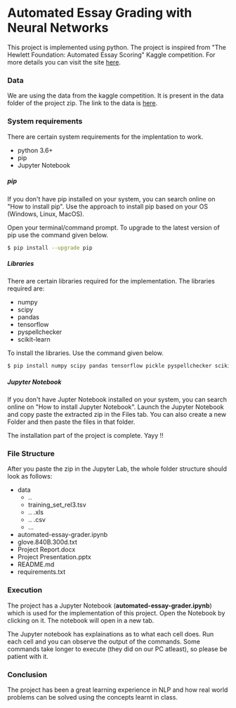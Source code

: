 # Automated Essay Grading with Neural Networks

This project is implemented using python.
The project is inspired from "The Hewlett Foundation: Automated Essay Scoring" Kaggle competition.
For more details you can visit the site [here](https://www.kaggle.com/c/asap-aes/overview).

### Data
We are using the data from the kaggle competition.
It is present in the data folder of the project zip.
The link to the data is [here]().

### System requirements
There are certain system requirements for the implentation to work.

  - python 3.6+
  - pip
  - Jupyter Notebook
##### pip
If you don't have pip installed on your system, you can search online on "How to install pip".
Use the approach to install pip based on your OS (Windows, Linux, MacOS).

Open your terminal/command prompt.
To upgrade to the latest version of pip use the command given below.
```sh
$ pip install --upgrade pip
```

##### Libraries
There are certain libraries required for the implementation.
The libraries required are:
- numpy
 - scipy
- pandas
 - tensorflow
- pyspellchecker
- scikit-learn

To install the libraries. Use the command given below.
```sh
$ pip install numpy scipy pandas tensorflow pickle pyspellchecker scikit-learn
```

##### Jupyter Notebook
If you don't have Jupter Notebook installed on your system, you can search online on "How to install Jupyter Notebook". Launch the Jupyter Notebook and copy paste the extracted zip in the Files tab.
You can also create a new Folder and then paste the files in that folder. 

The installation part of the project is complete. Yayy !!

### File Structure
After you paste the zip in the Jupyter Lab, the whole folder structure should look as follows:

  - data
    - \.\.
    - training_set_rel3.tsv
    - ..  .xls
    - .. .csv
    - ...
  - automated-essay-grader.ipynb
  - glove.840B.300d.txt
  - Project Report.docx
  - Project Presentation.pptx
  - README.md
  - requirements.txt

### Execution
The project has a Jupyter Notebook (**automated-essay-grader.ipynb**) which is used for the implementation of this project.
Open the Notebook by clicking on it. The notebook will open in a new tab.

The Jupyter notebook has explainations as to what each cell does.
Run each cell and you can observe the output of the commands.
Some commands take longer to execute (they did on our PC atleast), so please be patient with it.

### Conclusion
The project has been a great learning experience in NLP and how real world problems can be solved using the concepts learnt in class.